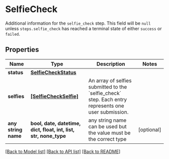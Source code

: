 # SelfieCheck

Additional information for the `selfie_check` step. This field will be `null` unless `steps.selfie_check` has reached a terminal state of either `success` or `failed`.

## Properties
Name | Type | Description | Notes
------------ | ------------- | ------------- | -------------
**status** | [**SelfieCheckStatus**](SelfieCheckStatus.md) |  | 
**selfies** | [**[SelfieCheckSelfie]**](SelfieCheckSelfie.md) | An array of selfies submitted to the &#x60;selfie_check&#x60; step. Each entry represents one user submission. | 
**any string name** | **bool, date, datetime, dict, float, int, list, str, none_type** | any string name can be used but the value must be the correct type | [optional]

[[Back to Model list]](../README.md#documentation-for-models) [[Back to API list]](../README.md#documentation-for-api-endpoints) [[Back to README]](../README.md)


